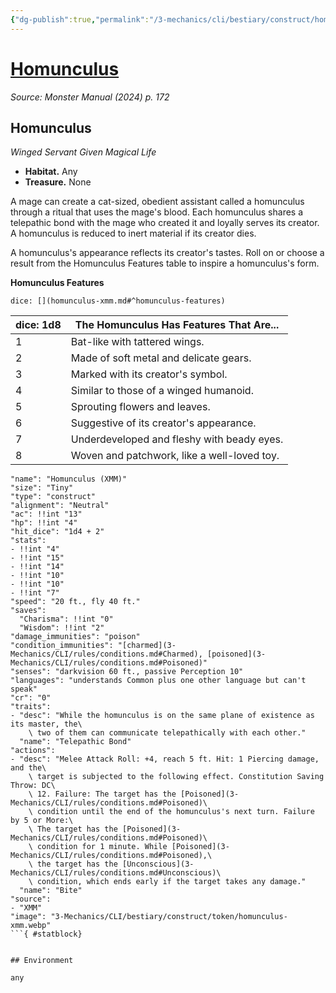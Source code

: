 ```yaml
---
{"dg-publish":true,"permalink":"/3-mechanics/cli/bestiary/construct/homunculus-xmm/","tags":["ttrpg-cli/compendium/src/5e/xmm","ttrpg-cli/monster/cr/0","ttrpg-cli/monster/environment/any","ttrpg-cli/monster/size/tiny","ttrpg-cli/monster/type/construct"],"noteIcon":""}
---
```


# [Homunculus](3-Mechanics\CLI\bestiary\construct/homunculus-xmm.md)
*Source: Monster Manual (2024) p. 172*  

## Homunculus

*Winged Servant Given Magical Life*

- **Habitat.** Any  
- **Treasure.** None  

A mage can create a cat-sized, obedient assistant called a homunculus through a ritual that uses the mage's blood. Each homunculus shares a telepathic bond with the mage who created it and loyally serves its creator. A homunculus is reduced to inert material if its creator dies.

A homunculus's appearance reflects its creator's tastes. Roll on or choose a result from the Homunculus Features table to inspire a homunculus's form.

**Homunculus Features**

`dice: [](homunculus-xmm.md#^homunculus-features)`

| dice: 1d8 | The Homunculus Has Features That Are... |
|-----------|-----------------------------------------|
| 1 | Bat-like with tattered wings. |
| 2 | Made of soft metal and delicate gears. |
| 3 | Marked with its creator's symbol. |
| 4 | Similar to those of a winged humanoid. |
| 5 | Sprouting flowers and leaves. |
| 6 | Suggestive of its creator's appearance. |
| 7 | Underdeveloped and fleshy with beady eyes. |
| 8 | Woven and patchwork, like a well-loved toy. |{ #homunculus-features}


```statblock
"name": "Homunculus (XMM)"
"size": "Tiny"
"type": "construct"
"alignment": "Neutral"
"ac": !!int "13"
"hp": !!int "4"
"hit_dice": "1d4 + 2"
"stats":
- !!int "4"
- !!int "15"
- !!int "14"
- !!int "10"
- !!int "10"
- !!int "7"
"speed": "20 ft., fly 40 ft."
"saves":
  "Charisma": !!int "0"
  "Wisdom": !!int "2"
"damage_immunities": "poison"
"condition_immunities": "[charmed](3-Mechanics/CLI/rules/conditions.md#Charmed), [poisoned](3-Mechanics/CLI/rules/conditions.md#Poisoned)"
"senses": "darkvision 60 ft., passive Perception 10"
"languages": "understands Common plus one other language but can't speak"
"cr": "0"
"traits":
- "desc": "While the homunculus is on the same plane of existence as its master, the\
    \ two of them can communicate telepathically with each other."
  "name": "Telepathic Bond"
"actions":
- "desc": "Melee Attack Roll: +4, reach 5 ft. Hit: 1 Piercing damage, and the\
    \ target is subjected to the following effect. Constitution Saving Throw: DC\
    \ 12. Failure: The target has the [Poisoned](3-Mechanics/CLI/rules/conditions.md#Poisoned)\
    \ condition until the end of the homunculus's next turn. Failure by 5 or More:\
    \ The target has the [Poisoned](3-Mechanics/CLI/rules/conditions.md#Poisoned)\
    \ condition for 1 minute. While [Poisoned](3-Mechanics/CLI/rules/conditions.md#Poisoned),\
    \ the target has the [Unconscious](3-Mechanics/CLI/rules/conditions.md#Unconscious)\
    \ condition, which ends early if the target takes any damage."
  "name": "Bite"
"source":
- "XMM"
"image": "3-Mechanics/CLI/bestiary/construct/token/homunculus-xmm.webp"
```{ #statblock}


## Environment

any